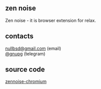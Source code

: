 ## zen noise

Zen noise - it is browser extension for relax.

## contacts

[nullbsd@gmail.com](mailto:nullbsd@gmail.com) (email)<br>
[@gnupg](http://t.me/gnupg) (telegram)

## source code

[zennoise-chromium](https://github.com/zennoise/zennoise-chromium)
